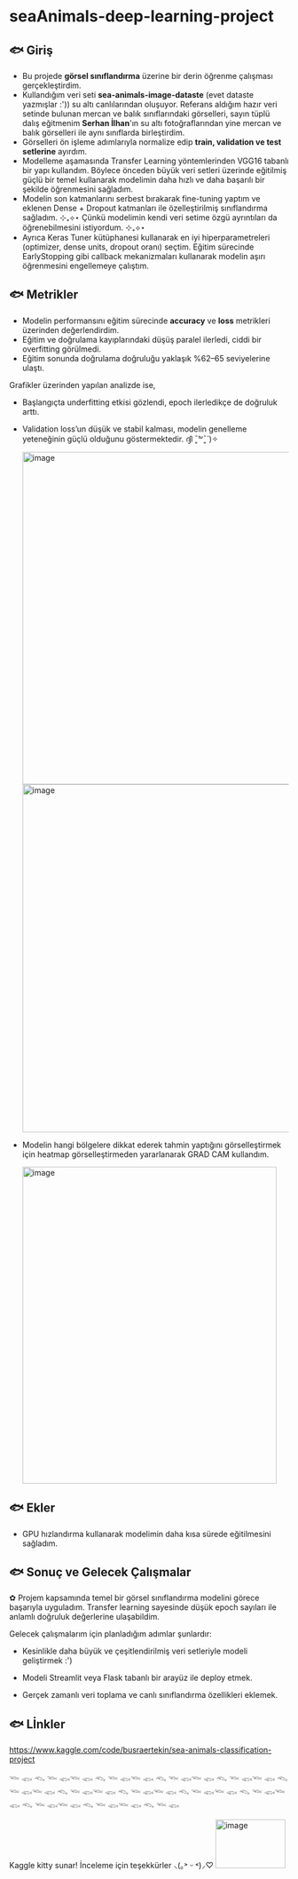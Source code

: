 # seaAnimals-deep-learning-project

## 🐟 Giriş

* Bu projede **görsel sınıflandırma** üzerine bir derin öğrenme çalışması gerçekleştirdim. 
* Kullandığım veri seti **sea-animals-image-dataste** (evet dataste yazmışlar :')) su altı canlılarından oluşuyor. Referans aldığım hazır veri setinde bulunan mercan ve balık sınıflarındaki görselleri, sayın tüplü dalış eğitmenim **Serhan İlhan**'ın su altı fotoğraflarından yine mercan ve balık görselleri ile aynı sınıflarda birleştirdim.
* Görselleri ön işleme adımlarıyla normalize edip **train, validation ve test setlerine** ayırdım.
* Modelleme aşamasında Transfer Learning yöntemlerinden VGG16 tabanlı bir yapı kullandım. Böylece önceden büyük veri setleri üzerinde eğitilmiş güçlü bir temel kullanarak modelimin daha hızlı ve daha başarılı bir şekilde öğrenmesini sağladım.
* Modelin son katmanlarını serbest bırakarak fine-tuning yaptım ve eklenen Dense + Dropout katmanları ile özelleştirilmiş sınıflandırma sağladım. ⊹₊⟡⋆ Çünkü modelimin kendi veri setime özgü ayrıntıları da öğrenebilmesini istiyordum. ⊹₊⟡⋆
* Ayrıca Keras Tuner kütüphanesi kullanarak en iyi hiperparametreleri (optimizer, dense units, dropout oranı) seçtim. Eğitim sürecinde EarlyStopping gibi callback mekanizmaları kullanarak modelin aşırı öğrenmesini engellemeye çalıştım.

## 🐟 Metrikler

* Modelin performansını eğitim sürecinde **accuracy** ve **loss** metrikleri üzerinden değerlendirdim.
* Eğitim ve doğrulama kayıplarındaki düşüş paralel ilerledi, ciddi bir overfitting görülmedi.
* Eğitim sonunda doğrulama doğruluğu yaklaşık %62–65 seviyelerine ulaştı.

Grafikler üzerinden yapılan analizde ise,

* Başlangıçta underfitting etkisi gözlendi, epoch ilerledikçe de doğruluk arttı.

* Validation loss’un düşük ve stabil kalması, modelin genelleme yeteneğinin güçlü olduğunu göstermektedir. ദ്ദി ˉ͈̀꒳ˉ͈́ )✧

  <img width="925" height="599" alt="image" src="https://github.com/user-attachments/assets/ecfabd04-1a43-47b9-8a87-e76967171d16" />

  <img width="925" height="627" alt="image" src="https://github.com/user-attachments/assets/17e40524-2df2-43b9-9806-f8c0acc87275" />

* Modelin hangi bölgelere dikkat ederek tahmin yaptığını görselleştirmek için heatmap görselleştirmeden yararlanarak GRAD CAM kullandım.

  <img width="458" height="571" alt="image" src="https://github.com/user-attachments/assets/9cc9460f-a0b6-4d6e-acf1-ce140b19381b" />



## 🐟 Ekler

* GPU hızlandırma kullanarak modelimin daha kısa sürede eğitilmesini sağladım.

## 🐟 Sonuç ve Gelecek Çalışmalar

✿ Projem kapsamında temel bir görsel sınıflandırma modelini görece başarıyla uyguladım. Transfer learning sayesinde düşük epoch sayıları ile anlamlı doğruluk değerlerine ulaşabildim.

Gelecek çalışmalarım için planladığım adımlar şunlardır:

* Kesinlikle daha büyük ve çeşitlendirilmiş veri setleriyle modeli geliştirmek :')

* Modeli Streamlit veya Flask tabanlı bir arayüz ile deploy etmek.

* Gerçek zamanlı veri toplama ve canlı sınıflandırma özellikleri eklemek.


## 🐟 Lİnkler

https://www.kaggle.com/code/busraertekin/sea-animals-classification-project


𓆝 𓆟 𓆞 𓆝 𓆟𓆝 𓆟 𓆞 𓆝 𓆟𓆝 𓆟 𓆞 𓆝 𓆟𓆝 𓆟 𓆞 𓆝 𓆟𓆝 𓆟 𓆞 𓆝 𓆟𓆝 𓆟 𓆞 𓆝 𓆟𓆝 𓆟 𓆞 𓆝 𓆟𓆝 𓆟 𓆞 𓆝 𓆟𓆝 𓆟 𓆞 𓆝 𓆟𓆝 𓆟 𓆞 𓆝 𓆟𓆝 𓆟 𓆞 𓆝 𓆟𓆝 𓆟 𓆞 𓆝 𓆟


Kaggle kitty sunar! İnceleme için teşekkürler ⸜(｡˃ ᵕ ˂)⸝♡
<img width="126" height="88" alt="image" src="https://github.com/user-attachments/assets/36c7817d-c020-4036-b439-f9cc0d199472" /> 















